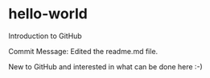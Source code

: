 # hello-world
Introduction to GitHub

Commit Message: Edited the readme.md file.

New to GitHub and interested in what can be done here :-)

